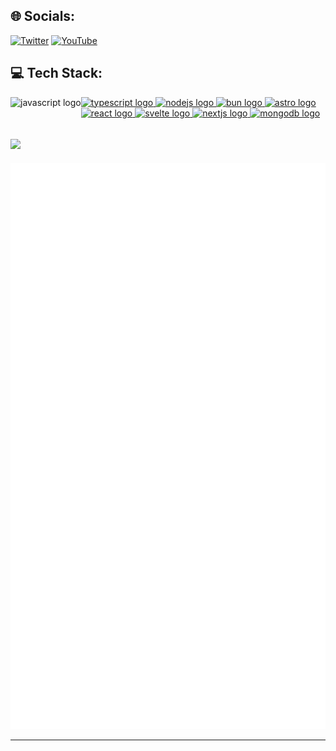## 🌐 Socials:
[![Twitter](https://img.shields.io/badge/Twitter-%231DA1F2.svg?style=for-the-badge&logo=Twitter&logoColor=white)](https://x.com/Reto9900TN) [![YouTube](https://img.shields.io/badge/YouTube-%23FF0000.svg?style=for-the-badge&logo=YouTube&logoColor=white)](https://www.youtube.com/@reto9900k) 

## 💻 Tech Stack:
<div align="left">
  <a href="https://www.typescriptlang.org/">
    <img src="https://cdn.jsdelivr.net/gh/devicons/devicon/icons/typescript/typescript-original.svg" height="40" alt="typescript logo"  />
  </a>
<!--   <img width="12" /> -->
  <a href="https://developer.mozilla.org/ja/docs/Web/JavaScript">
    <img src="https://cdn.jsdelivr.net/gh/devicons/devicon/icons/javascript/javascript-original.svg" height="40" alt="javascript logo" align="left" />
  </a>
<!--   <img width="12" /> -->
  <a href="https://nodejs.org">
    <img src="https://cdn.jsdelivr.net/gh/devicons/devicon/icons/nodejs/nodejs-original.svg" height="40" alt="nodejs logo"  />
  </a>
<!--   <img width="12" /> -->
  <a href="https://bun.sh">
    <img src="https://cdn.jsdelivr.net/gh/devicons/devicon@latest/icons/bun/bun-original.svg" height="40" alt="bun logo"  />
  </a>
<!--   <img width="12" /> -->
  <a href="https://astro.build/">
    <img src="https://cdn.jsdelivr.net/gh/devicons/devicon@latest/icons/astro/astro-original.svg" height="40" alt="astro logo"  />         
  </a>
<!--   <img width="12" /> -->
  <a href="https://react.dev/">
    <img src="https://cdn.jsdelivr.net/gh/devicons/devicon/icons/react/react-original.svg" height="40" alt="react logo"  />
  </a>
<!--   <img width="12" /> -->
  <a href="https://svelte.jp/">
    <img src="https://cdn.jsdelivr.net/gh/devicons/devicon@latest/icons/svelte/svelte-original.svg" height="40" alt="svelte logo" />
  </a>
<!--   <img width="12" /> -->
  <a href="https://nextjs.org">
    <img src="https://cdn.jsdelivr.net/gh/devicons/devicon/icons/nextjs/nextjs-original.svg" height="40" alt="nextjs logo"  />
  </a>
<!--   <img width="12" /> -->
  <a href="https://www.mongodb.com/">
    <img src="https://cdn.jsdelivr.net/gh/devicons/devicon/icons/mongodb/mongodb-original.svg" height="40" alt="mongodb logo"  />
  </a>
</div>

![](https://github-readme-stats.vercel.app/api/top-langs/?username=tutinoko2048&theme=tokyonight&hide_border=false&include_all_commits=true&count_private=true&layout=compact)
---
![metrics](https://github.com/tutinoko2048/tutinoko2048/raw/main/github-metrics.svg)

---

